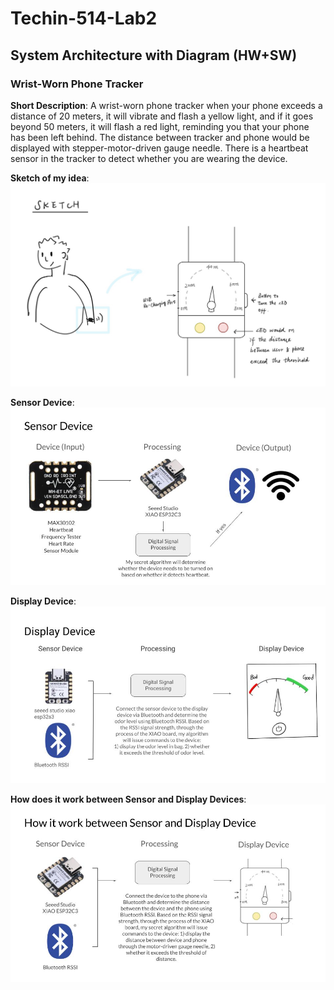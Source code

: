 # Techin-514-Lab2

## System Architecture with Diagram (HW+SW) 
### Wrist-Worn Phone Tracker
**Short Description**: A wrist-worn phone tracker when your phone exceeds a distance of 20 meters, it will vibrate and flash a yellow light, and if it goes beyond 50 meters, it will flash a red light, reminding you that your phone has been left behind. The distance between tracker and phone would be displayed with stepper-motor-driven gauge needle. There is a heartbeat sensor in the tracker to detect whether you are wearing the device.

**Sketch of my idea**:
![Idea Sketch](https://github.com/GraceRao/514---Project/blob/main/Sketch%20of%20device.jpg)

**Sensor Device**:
![Sensor Device](https://github.com/GraceRao/514---Project/blob/main/514%20-%20Sensor.jpg)

**Display Device**:
![Display Device](https://github.com/AshtonKoo/Techin-514-Lab2/blob/main/display.jpeg)

**How does it work between Sensor and Display Devices**:
![S & D Device](https://github.com/GraceRao/514---Project/blob/main/514%20-%20How%20it%20work%20between.jpg)
